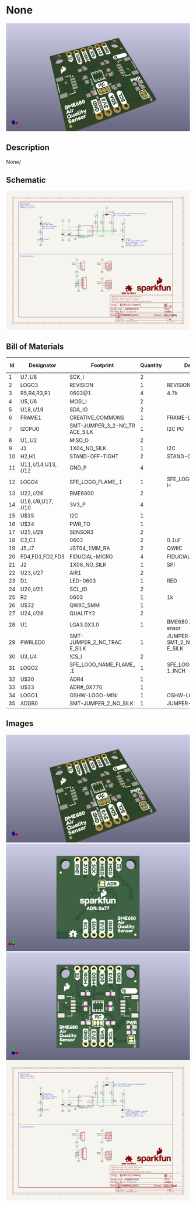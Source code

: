 # None
![None](version_current/working/working_3d.png)
## Description
None/
## Schematic
![None](version_current/working/working_schematic.png)
## Bill of Materials
| Id | Designator | Footprint | Quantity | Designation | Supplier and ref |  |
| --- | --- | --- | --- | --- | --- | --- |
| 1 | U$7,U$8 | SCK_I | 2 |  |  |  |
| 2 | LOGO3 | REVISION | 1 | REVISION |  |  |
| 3 | R5,R4,R3,R1 | 0603@1 | 4 | 4.7k |  |  |
| 4 | U$5,U$6 | MOSI_I | 2 |  |  |  |
| 5 | U$18,U$19 | SDA_IO | 2 |  |  |  |
| 6 | FRAME1 | CREATIVE_COMMONS | 1 | FRAME-LETTER |  |  |
| 7 | I2CPU0 | SMT-JUMPER_3_2-NC_TR<br>ACE_SILK | 1 | I2C PU |  |  |
| 8 | U$1,U$2 | MISO_O | 2 |  |  |  |
| 9 | J1 | 1X04_NO_SILK | 1 | I2C |  |  |
| 10 | H2,H1 | STAND-OFF-TIGHT | 2 | STAND-OFFTIGHT |  |  |
| 11 | U$11,U$14,U$13,U$12 | GND_P | 4 |  |  |  |
| 12 | LOGO4 | SFE_LOGO_FLAME_.1 | 1 | SFE_LOGO_FLAME.1_INC<br>H |  |  |
| 13 | U$22,U$26 | BME6800 | 2 |  |  |  |
| 14 | U$16,U$9,U$17,U$10 | 3V3_P | 4 |  |  |  |
| 15 | U$15 | I2C | 1 |  |  |  |
| 16 | U$34 | PWR_TO | 1 |  |  |  |
| 17 | U$25,U$29 | SENSOR3 | 2 |  |  |  |
| 18 | C2,C1 | 0603 | 2 | 0.1uF |  |  |
| 19 | J5,J7 | JST04_1MM_RA | 2 | QWIIC |  |  |
| 20 | FD4,FD1,FD2,FD3 | FIDUCIAL-MICRO | 4 | FIDUCIALUFIDUCIAL |  |  |
| 21 | J2 | 1X06_NO_SILK | 1 | SPI |  |  |
| 22 | U$23,U$27 | AIR1 | 2 |  |  |  |
| 23 | D1 | LED-0603 | 1 | RED |  |  |
| 24 | U$20,U$21 | SCL_IO | 2 |  |  |  |
| 25 | R2 | 0603 | 1 | 1k |  |  |
| 26 | U$32 | QWIIC_5MM | 1 |  |  |  |
| 27 | U$24,U$28 | QUALITY2 | 2 |  |  |  |
| 28 | U1 | LGA3.0X3.0 | 1 | BME680 Air Quality S<br>ensor |  |  |
| 29 | PWRLED0 | SMT-JUMPER_2_NC_TRAC<br>E_SILK | 1 | JUMPER-SMT_2_NC_TRAC<br>E_SILK |  |  |
| 30 | U$3,U$4 | !CS_I | 2 |  |  |  |
| 31 | LOGO2 | SFE_LOGO_NAME_FLAME_<br>.1 | 1 | SFE_LOGO_NAME_FLAME.<br>1_INCH |  |  |
| 32 | U$30 | ADR4 | 1 |  |  |  |
| 33 | U$33 | ADR#_0X770 | 1 |  |  |  |
| 34 | LOGO1 | OSHW-LOGO-MINI | 1 | OSHW-LOGOMINI |  |  |
| 35 | ADDR0 | SMT-JUMPER_2_NO_SILK | 1 | JUMPER-SMT_2_NO_SILK |  |  |

## Images
![version_current/working/working_3d.png](version_current/working/working_3d.png)
![version_current/working/working_3d_back.png](version_current/working/working_3d_back.png)
![version_current/working/working_3d_front.png](version_current/working/working_3d_front.png)
![version_current/working/working_schematic.png](version_current/working/working_schematic.png)
